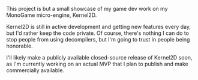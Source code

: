 This project is but a small showcase of my game dev work on my MonoGame micro-engine, Kernel2D.

Kernel2D is still in active development and getting new features every day, but I'd rather keep the code private. Of course, there's nothing I can do to stop people from using decompilers, but I'm going to trust in people being honorable.

I'll likely make a publicly available closed-source release of Kernel2D soon, as I'm currently working on an actual MVP that I plan to publish and make commercially available.
